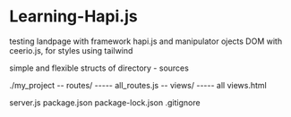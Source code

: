 ﻿# Learning-Hapi.js

testing landpage with framework hapi.js and manipulator ojects DOM with ceerio.js, for styles using tailwind  


simple and flexible structs of directory - sources

./my_project
  -- routes/
    ----- all_routes.js
  -- views/
    ----- all views.html

  server.js
  package.json
  package-lock.json
  .gitignore
